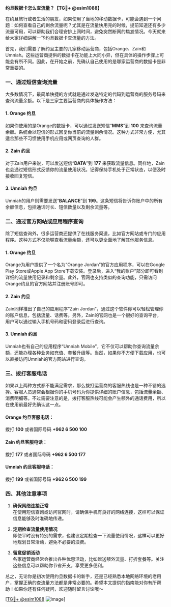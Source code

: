 **约旦数据卡怎么查流量？【TG💪+ @esim1088】**

在约旦旅行或者生活的朋友，如果使用了当地的移动数据卡，可能会遇到一个问题：如何查看自己的剩余流量呢？尤其是在流量快用完的时候，提前知道还有多少流量可用，可以帮助我们合理安排上网时间，避免突然断网的尴尬情况。今天就来给大家详细讲解一下约旦数据卡查流量的方法。

首先，我们需要了解约旦主要的几家移动运营商，包括Orange、Zain和Umniah。这些运营商提供的数据卡在功能上大同小异，但在具体的操作步骤上可能会有所不同。因此，在开始之前，先确认自己使用的是哪家运营商的数据卡是非常重要的。

### **一、通过短信查询流量**

大多数情况下，最简单快捷的方式就是通过发送特定的代码到运营商的服务号码来查询流量余额。以下是三家主要运营商的具体操作方法：

#### **1. Orange 约旦**
如果你使用的是Orange的数据卡，可以通过发送短信“**MMS**”到 **100** 来查询流量余额。系统会以短信的形式回复你当前的流量剩余情况。这种方式非常方便，尤其适合那些不习惯使用手机应用或网页查询的人群。

#### **2. Zain 约旦**
对于Zain用户来说，可以发送短信“**DATA**”到 **177** 来获取流量信息。同样地，Zain也会通过短信形式反馈你的流量使用状况。记得保持手机处于正常状态，以便及时接收回复短信。

#### **3. Umniah 约旦**
Umniah的用户则需要发送“**BALANCE**”到 **199**。这条短信将告诉你账户中的所有余额信息，包括通话时长、短信数量以及剩余流量等。

### **二、通过官方网站或应用程序查询**

除了短信查询外，很多运营商还提供了在线服务渠道，比如官方网站或专门的应用程序。这种方式不仅能够查看流量余额，还可以更全面地了解其他服务信息。

#### **1. Orange 约旦**
Orange为用户提供了一个名为“Orange Jordan”的官方应用程序，可以在Google Play Store或Apple App Store下载安装。登录后，进入“我的账户”部分即可看到详细的流量使用记录和剩余量。此外，官网也支持类似的查询功能，只需访问Orange约旦的官方网站并注册账号即可。

#### **2. Zain 约旦**
Zain同样推出了自己的应用程序“Zain Jordan”，通过这个软件你可以轻松管理你的账户信息，包括流量、话费等。另外，Zain的官网也是一个很好的查询平台，用户可以通过输入手机号码和密码登录后进行查询。

#### **3. Umniah 约旦**
Umniah也有自己的应用程序“Umniah Mobile”，它不仅可以帮助你查询流量余额，还能办理各种业务如充值、套餐升级等。当然，如果你不方便下载应用，也可以直接访问Umniah的官方网站进行查询。

### **三、拨打客服电话**

如果以上两种方式都不能满足需求，那么拨打运营商的客服热线也是一种不错的选择。客服人员通常会根据你的手机号码为你提供详细的账户信息，包括流量余额、消费明细等。不过需要注意的是，拨打客服热线可能会产生额外的通话费用，所以在使用前最好先确认这一点。

#### **Orange 约旦客服电话：**  
拨打 **100** 或者国际号码 **+962 6 500 100**

#### **Zain 约旦客服电话：**  
拨打 **177** 或者国际号码 **+962 6 500 177**

#### **Umniah 约旦客服电话：**  
拨打 **199** 或者国际号码 **+962 6 500 199**

### **四、其他注意事项**

1. **确保网络连接正常**  
   在使用短信查询或访问官网时，请确保手机有良好的网络连接，这样可以保证信息能够及时准确地传递。

2. **定期检查流量使用情况**  
   即使平时没有特别的需求，也建议定期检查一下流量使用情况，这样可以更好地规划日常活动，避免不必要的浪费。

3. **留意促销活动**  
   各家运营商经常会推出各种优惠活动，比如赠送额外流量、打折套餐等。关注这些信息可以帮助你节省开支，享受更多便利。

总之，无论你是初次使用约旦数据卡的新手，还是已经熟悉本地网络环境的老用户，掌握正确的查流量方法都是非常必要的。希望本文提供的指南能对你有所帮助！如果你还有任何疑问，欢迎随时留言讨论哦～

[[TG💪+ @esim1088](https://t.me/s/esim1088) ![Image](https://i.postimg.cc/4NQfJmqS/Snipaste-2025-05-13-00-14-12.png)]